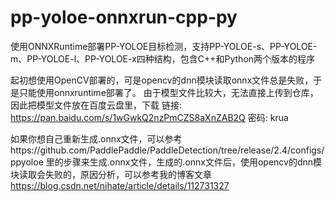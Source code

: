 # pp-yoloe-onnxrun-cpp-py
使用ONNXRuntime部署PP-YOLOE目标检测，支持PP-YOLOE-s、PP-YOLOE-m、PP-YOLOE-l、PP-YOLOE-x四种结构，包含C++和Python两个版本的程序

起初想使用OpenCV部署的，可是opencv的dnn模块读取onnx文件总是失败，于是只能使用onnxruntime部署了。
由于模型文件比较大，无法直接上传到仓库，因此把模型文件放在百度云盘里，下载
链接: https://pan.baidu.com/s/1wGwkQ2nzPmCZS8aXnZAB2Q  密码: krua

如果你想自己重新生成.onnx文件，可以参考https://github.com/PaddlePaddle/PaddleDetection/tree/release/2.4/configs/ppyoloe
里的步骤来生成.onnx文件，生成的.onnx文件后，使用opencv的dnn模块读取会失败的，原因分析，可以参考我的博客文章
https://blog.csdn.net/nihate/article/details/112731327
